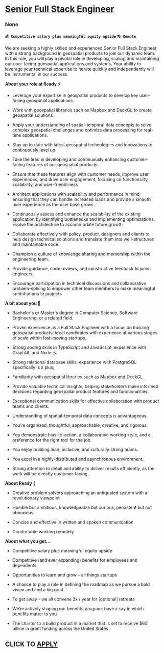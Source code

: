 # [Senior Full Stack Engineer](https://www.remotewlb.com/apply/senior-full-stack-engineer-133285)  
### None  
#### `💰 Competitive salary plus meaningful equity upside` `🌎 Remote`  

We are seeking a highly skilled and experienced Senior Full Stack Engineer with a strong background in geospatial products to join our dynamic team. In this role, you will play a pivotal role in developing, scaling and maintaining our user-facing geospatial applications and systems. Your ability to leverage your technical expertise to iterate quickly and independently will be instrumental in our success.

 **About your role at Ready ⚡️**

  * Leverage your expertise in geospatial products to develop key user-facing geospatial applications.

  * Work with geospatial libraries such as Mapbox and DeckGL to create geospatial solutions

  * Apply your understanding of spatial-temporal data concepts to solve complex geospatial challenges and optimize data processing for real-time applications.

  * Stay up to date with latest geospatial technologies and innovations to continuously level up 

  * Take the lead in developing and continuously enhancing customer-facing features of our geospatial products.

  * Ensure that these features align with customer needs, improve user experiences, and drive user engagement, focusing on functionality, scalability, and user-friendliness

  * Architect applications with scalability and performance in mind, ensuring that they can handle increased loads and provide a smooth user experience as the user base grows.

  * Continuously assess and enhance the scalability of the existing application by identifying bottlenecks and implementing optimizations. Evolve the architecture to accommodate future growth

  * Collaborate effectively with policy, product, designers and clients to help design technical solutions and translate them into well-structured and maintainable code. 

  * Champion a culture of knowledge sharing and mentorship within the engineering team. 

  * Provide guidance, code reviews, and constructive feedback to junior engineers.

  * Encourage participation in technical discussions and collaborative problem-solving to empower other team members to make meaningful contributions to projects

 **A bit about you 🥇**

  * Bachelor's or Master's degree in Computer Science, Software Engineering, or a related field.

  * Proven experience as a Full Stack Engineer with a focus on building geospatial products; ideal candidates with experience at various stages of scale within fast-moving startups.

  * Strong coding skills in TypeScript and JavaScript; experience with GraphQL and Node.js.

  * Strong relational database skills; experience with PostgreSQL specifically is a plus; 

  * Familiarity with geospatial libraries such as Mapbox and DeckGL.

  * Provide valuable technical insights, helping stakeholders make informed decisions regarding geospatial product features and functionalities.

  * Exceptional communication skills for effective collaboration with product teams and clients.

  * Understanding of spatial-temporal data concepts is advantageous.

  * You’re organized, thoughtful, approachable, creative, and rigorous.

  * You demonstrate bias-to-action, a collaborative working style, and a preference for the right tool for the job.

  * You enjoy building lean, inclusive, and culturally strong teams.

  * You excel in a highly-distributed and asynchronous environment.

  * Strong attention to detail and ability to deliver results efficiently, as the work will be directly customer-facing.

 **About Ready 🚀**

  * Creative problem solvers approaching an antiquated system with a revolutionary viewpoint

  * Humble but ambitious, knowledgeable but curious, persistent but not obnoxious

  * Concise and effective in written and spoken communication

  * Comfortable working remotely

 **About what you get…**

  * Competitive salary plus meaningful equity upside

  * Competitive (and ever expanding) benefits for employees and dependents

  * Opportunities to learn and grow – all things startups

  * A chance to play a role in defining the roadmap as we pursue a bold vision and and a big goal

  * To get away - we all convene 2x / year for [optional] retreats

  * We’re actively shaping our benefits program: have a say in which benefits matter to you

  * The charter to a build product in a market that is set to receive $65 billion in grant funding across the United States

  
## CLICK TO [APPLY](https://www.remotewlb.com/apply/senior-full-stack-engineer-133285)

